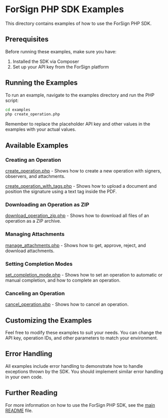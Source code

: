 # ForSign PHP SDK Examples

This directory contains examples of how to use the ForSign PHP SDK.

## Prerequisites

Before running these examples, make sure you have:

1. Installed the SDK via Composer
2. Set up your API key from the ForSign platform

## Running the Examples

To run an example, navigate to the examples directory and run the PHP script:

```bash
cd examples
php create_operation.php
```

Remember to replace the placeholder API key and other values in the examples with your actual values.

## Available Examples

### Creating an Operation

[create_operation.php](create_operation.php) - Shows how to create a new operation with signers, observers, and attachments.

[create_operation_with_tags.php](create_operation_with_tags.php) - Shows how to upload a document and position the signature using a text tag inside the PDF.

### Downloading an Operation as ZIP

[download_operation_zip.php](download_operation_zip.php) - Shows how to download all files of an operation as a ZIP archive.

### Managing Attachments

[manage_attachments.php](manage_attachments.php) - Shows how to get, approve, reject, and download attachments.

### Setting Completion Modes

[set_completion_mode.php](set_completion_mode.php) - Shows how to set an operation to automatic or manual completion, and how to complete an operation.

### Canceling an Operation

[cancel_operation.php](cancel_operation.php) - Shows how to cancel an operation.

## Customizing the Examples

Feel free to modify these examples to suit your needs. You can change the API key, operation IDs, and other parameters to match your environment.

## Error Handling

All examples include error handling to demonstrate how to handle exceptions thrown by the SDK. You should implement similar error handling in your own code.

## Further Reading

For more information on how to use the ForSign PHP SDK, see the [main README](../README.md) file.
